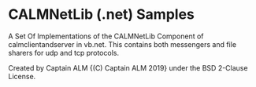 # CALMNetLib (.net) Samples

A Set Of Implementations of the CALMNetLib Component of calmclientandserver in vb.net.
This contains both messengers and file sharers for udp and tcp protocols.

Created by Captain ALM {(C) Captain ALM 2019} under the BSD 2-Clause License.